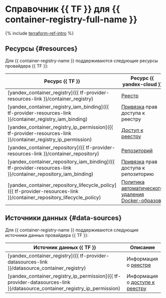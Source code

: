 # Справочник {{ TF }} для {{ container-registry-full-name }}

{% include [terraform-ref-intro](../_includes/terraform-ref-intro.md) %}

## Ресурсы {#resources}

Для {{ container-registry-name }} поддерживаются следующие ресурсы провайдера {{ TF }}:

| **Ресурс {{ TF }}** | **Ресурс {{ yandex-cloud }}** |
| --- | --- |
| [yandex_container_registry]({{ tf-provider-resources-link }}/container_registry) | [Реестр](./concepts/registry.md) |
| [yandex_container_registry_iam_binding]({{ tf-provider-resources-link }}/container_registry_iam_binding) | [Привязка](../iam/concepts/access-control/index.md#access-bindings) прав доступа к реестру |
| [yandex_container_registry_ip_permission]({{ tf-provider-resources-link }}/container_registry_ip_permission) | [Доступ к реестру](./operations/registry/registry-access.md) |
| [yandex_container_repository]({{ tf-provider-resources-link }}/container_repository) | [Репозиторий](./concepts/repository.md) |
| [yandex_container_repository_iam_binding]({{ tf-provider-resources-link }}/container_repository_iam_binding) | [Привязка](../iam/concepts/access-control/index.md#access-bindings) прав доступа к репозиторию |
| [yandex_container_repository_lifecycle_policy]({{ tf-provider-resources-link }}/container_repository_lifecycle_policy) | [Политика автоматического удаления Docker-образов](./concepts/lifecycle-policy.md) |

## Источники данных {#data-sources}

Для {{ container-registry-name }} поддерживаются следующие источники данных провайдера {{ TF }}:

| **Источник данных {{ TF }}** | **Описание** |
| --- | --- |
| [yandex_container_registry]({{ tf-provider-datasources-link }}/datasource_container_registry) | Информация о [реестре](./concepts/registry.md) |
| [yandex_container_registry_ip_permission]({{ tf-provider-datasources-link }}/datasource_container_registry_ip_permission) | Информация о [доступе к реестру](./operations/registry/registry-access.md) |